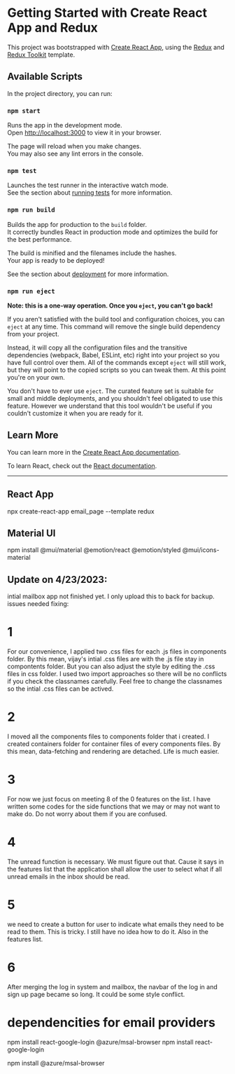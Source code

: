 # Getting Started with Create React App and Redux

This project was bootstrapped with [Create React App](https://github.com/facebook/create-react-app), using the [Redux](https://redux.js.org/) and [Redux Toolkit](https://redux-toolkit.js.org/) template.

## Available Scripts

In the project directory, you can run:

### `npm start`

Runs the app in the development mode.\
Open [http://localhost:3000](http://localhost:3000) to view it in your browser.

The page will reload when you make changes.\
You may also see any lint errors in the console.

### `npm test`

Launches the test runner in the interactive watch mode.\
See the section about [running tests](https://facebook.github.io/create-react-app/docs/running-tests) for more information.

### `npm run build`

Builds the app for production to the `build` folder.\
It correctly bundles React in production mode and optimizes the build for the best performance.

The build is minified and the filenames include the hashes.\
Your app is ready to be deployed!

See the section about [deployment](https://facebook.github.io/create-react-app/docs/deployment) for more information.

### `npm run eject`

**Note: this is a one-way operation. Once you `eject`, you can't go back!**

If you aren't satisfied with the build tool and configuration choices, you can `eject` at any time. This command will remove the single build dependency from your project.

Instead, it will copy all the configuration files and the transitive dependencies (webpack, Babel, ESLint, etc) right into your project so you have full control over them. All of the commands except `eject` will still work, but they will point to the copied scripts so you can tweak them. At this point you're on your own.

You don't have to ever use `eject`. The curated feature set is suitable for small and middle deployments, and you shouldn't feel obligated to use this feature. However we understand that this tool wouldn't be useful if you couldn't customize it when you are ready for it.

## Learn More

You can learn more in the [Create React App documentation](https://facebook.github.io/create-react-app/docs/getting-started).

To learn React, check out the [React documentation](https://reactjs.org/).




-------
## React App
npx create-react-app email_page --template redux

## Material UI
npm install @mui/material @emotion/react @emotion/styled @mui/icons-material



## Update on 4/23/2023:
intial mailbox app
not finished yet. I only upload this to back for backup.
issues needed fixing:
# 1
For our convenience, I applied two .css files for each .js files in components folder.
By this mean, vijay's intial .css files are with the .js file stay in compontents folder.
But you can also adjust the style by editing the .css files in css folder.
I used two import approaches so there will be no conflicts if you check the classnames carefully.
Feel free to change the classnames so the intial .css files can be actived.

# 2
I moved all the components files to components folder that i created.
I created containers folder for container files of every components files.
By this mean, data-fetching and rendering are detached. Life is much easier.

# 3 
For now we just focus on meeting 8 of the 0 features on the list.
I have written some codes for the side functions that we may or may not want to make do.
Do not worry about them if you are confused.

# 4
The unread function is necessary. We must figure out that. Cause it says in the features list that the application shall allow the user to select what if all unread emails in the inbox should be read.

# 5
we need to create a button for user to indicate what emails they need to be read to them.
This is tricky. I still have no idea how to do it. Also in the features list.

# 6
After merging the log in system and mailbox, the navbar of the log in and sign up page became so long.
It could be some style conflict.



# dependencities for email providers

npm install react-google-login @azure/msal-browser
npm install react-google-login

npm install @azure/msal-browser
